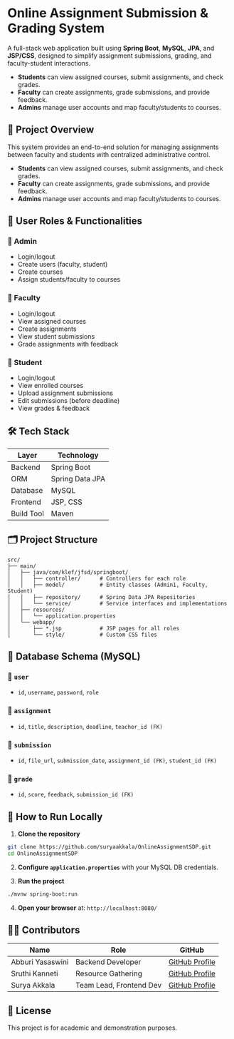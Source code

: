 
# Online Assignment Submission & Grading System

A full-stack web application built using **Spring Boot**, **MySQL**, **JPA**, and **JSP/CSS**, designed to simplify assignment submissions, grading, and faculty-student interactions.

- **Students** can view assigned courses, submit assignments, and check grades.
- **Faculty** can create assignments, grade submissions, and provide feedback.
- **Admins** manage user accounts and map faculty/students to courses.

## 📌 Project Overview

This system provides an end-to-end solution for managing assignments between faculty and students with centralized administrative control.

- **Students** can view assigned courses, submit assignments, and check grades.
- **Faculty** can create assignments, grade submissions, and provide feedback.
- **Admins** manage user accounts and map faculty/students to courses.

## 👥 User Roles & Functionalities

### 🔹 Admin
- Login/logout
- Create users (faculty, student)
- Create courses
- Assign students/faculty to courses

### 🔹 Faculty
- Login/logout
- View assigned courses
- Create assignments
- View student submissions
- Grade assignments with feedback

### 🔹 Student
- Login/logout
- View enrolled courses
- Upload assignment submissions
- Edit submissions (before deadline)
- View grades & feedback

## 🛠️ Tech Stack

| Layer       | Technology         |
|------------|--------------------|
| Backend     | Spring Boot        |
| ORM         | Spring Data JPA    |
| Database    | MySQL              |
| Frontend    | JSP, CSS           |
| Build Tool  | Maven              |

## 🗂️ Project Structure

```
src/
├── main/
│   ├── java/com/klef/jfsd/springboot/
│   │   ├── controller/      # Controllers for each role
│   │   ├── model/           # Entity classes (Admin1, Faculty, Student)
│   │   ├── repository/      # Spring Data JPA Repositories
│   │   └── service/         # Service interfaces and implementations
│   ├── resources/
│   │   └── application.properties
│   └── webapp/
│       ├── *.jsp            # JSP pages for all roles
│       └── style/           # Custom CSS files
```

## 🧾 Database Schema (MySQL)

### 📄 `user`  
- `id`, `username`, `password`, `role`

### 📄 `assignment`
- `id`, `title`, `description`, `deadline`, `teacher_id (FK)`

### 📄 `submission`
- `id`, `file_url`, `submission_date`, `assignment_id (FK)`, `student_id (FK)`

### 📄 `grade`
- `id`, `score`, `feedback`, `submission_id (FK)`

## 🚀 How to Run Locally

1. **Clone the repository**

```bash
git clone https://github.com/suryaakkala/OnlineAssignmentSDP.git
cd OnlineAssignmentSDP
```

2. **Configure `application.properties`** with your MySQL DB credentials.

3. **Run the project**

```bash
./mvnw spring-boot:run
```

4. **Open your browser** at: `http://localhost:8080/`


## 👨‍💻 Contributors

| Name             | Role               | GitHub                             |
|------------------|--------------------|------------------------------------|
| Abburi Yasaswini | Backend Developer  | [GitHub Profile](https://github.com/2200031646) |
| Sruthi Kanneti   | Resource Gathering | [GitHub Profile](https://github.com/Sruthi-3-0) |
| Surya Akkala     | Team Lead, Frontend Dev | [GitHub Profile](https://github.com/SuryaAkkala) |

## 📜 License

This project is for academic and demonstration purposes.
